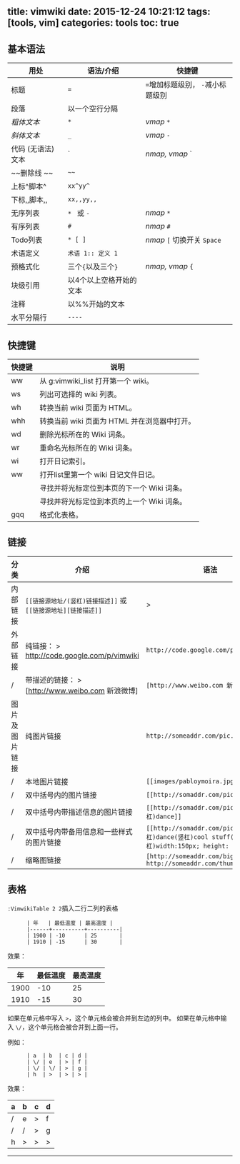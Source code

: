 title: vimwiki
date: 2015-12-24 10:21:12
tags: [tools, vim]
categories: tools
toc: true 
---
## 基本语法

| 用处               | 语法/介绍               | 快捷键                            |
|--------------------|-------------------------|-----------------------------------|
| 标题               | `=`                     | `=`增加标题级别， `-`减小标题级别 |
| 段落               | 以一个空行分隔          |                                   |
| *粗体文本*         | `*`                     | *vmap* `*`                        |
| _斜体文本_         | `_`                     | *vmap* `-`                        |
| 代码 (无语法) 文本 | `                       | *nmap, vmap* `                    |
| ~~删除线 ~~        | `~~`                    |                                   |
| 上标^脚本^         | `xx^yy^`                |                                   |
| 下标,,脚本,,       | `xx,,yy,,`              |                                   |
| 无序列表           | `* ` 或 `- `            | *nmap* `*`                        |
| 有序列表           | `# `                    | *nmap* `#`                        |
| Todo列表           | `* [ ]`                 | *nmap* `[` 切换开关 `Space`       |
| 术语定义           | `术语 1:: 定义 1`       |                                   |
| 预格式化           | 三个`{`以及三个`}`      | *nmap, vmap* `{`                  |
| 块级引用           | 以4个以上空格开始的文本 |                                   |
| 注释               | 以%%开始的文本          |                                   |
| 水平分隔行         | `----`                  |                                   |

<!-- more -->

## 快捷键

| 快捷键             | 说明                                         |
|--------------------|----------------------------------------------|
| <leader>ww         | 从 g:vimwiki_list 打开第一个 wiki。          |
| <leader>ws         | 列出可选择的 wiki 列表。                     |
| <leader>wh         | 转换当前 wiki 页面为 HTML。                  |
| <leader>whh        | 转换当前 wiki 页面为 HTML 并在浏览器中打开。 |
| <leader>wd         | 删除光标所在的 Wiki 词条。                   |
| <leader>wr         | 重命名光标所在的 Wiki 词条。                 |
| <leader>wi         | 打开日记索引。                               |
| <leader>w<leader>w | 打开list里第一个 wiki 日记文件日记。         |
| <Tab>              | 寻找并将光标定位到本页的下一个 Wiki 词条。   |
| <S-Tab>            | 寻找并将光标定位到本页的上一个 Wiki 词条。   |
| gqq                | 格式化表格。                                 |

## 链接

| 分类           | 介绍                                                          | 语法                                                                                         |
|----------------|---------------------------------------------------------------|----------------------------------------------------------------------------------------------|
| 内部链接       | `[[链接源地址/(竖杠)链接描述]]` 或 `[[链接源地址][链接描述]]` | >                                                                                            |
| 外部链接       | 纯链接：       >  http://code.google.com/p/vimwiki            | `http://code.google.com/p/vimwiki`                                                           |
| \/             | 带描述的链接： >  [http://www.weibo.com 新浪微博]             | `[http://www.weibo.com 新浪微博]`                                                            |
| 图片及图片链接 | 纯图片链接                                                    | `http://someaddr.com/pic.jpg`                                                                |
| \/             | 本地图片链接                                                  | `[[images/pabloymoira.jpg]]`                                                                 |
| \/             | 双中括号内的图片链接                                          | `[[http://somaddr.com/pic.jpg]]`                                                             |
| \/             | 双中括号内带描述信息的图片链接                                | `[[http://somaddr.com/pic.jpg(竖杠)dance]]`                                                  |
| \/             | 双中括号内带备用信息和一些样式的图片链接                      | `[[http://somaddr.com/pic.jpg(竖杠)dance(竖杠)cool stuff(竖杠)width:150px; height: 120px;]]` |
| \/             | 缩略图链接                                                    | `[http://someaddr.com/bigpicture.jpg http://someaddr.com/thumbnail.jpg]`                     |

## 表格

`:VimwikiTable 2 2`插入二行二列的表格

``` 
      | 年   | 最低温度 | 最高温度 |
      |------+----------+----------|
      | 1900 | -10      | 25       |
      | 1910 | -15      | 30       |
```

效果：

| 年   | 最低温度 | 最高温度 |
|------|----------|----------|
| 1900 | -10      | 25       |
| 1910 | -15      | 30       |

如果在单元格中写入 `>`，这个单元格会被合并到左边的列中。 如果在单元格中输入 `\/`，这个单元格会被合并到上面一行。

例如：

``` 
      | a  | b  | c | d |
      | \/ | e  | > | f |
      | \/ | \/ | > | g |
      | h  | >  | > | > |
```

效果：

| a  | b  | c | d |
|----|----|---|---|
| \/ | e  | > | f |
| \/ | \/ | > | g |
| h  | >  | > | > |

------------------------------------------------------------------------
